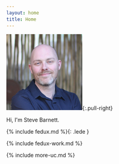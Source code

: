 ```yaml
---
layout: home
title: Home
---
```


![](/img/SteveBarnett.jpg){:.pull-right}

Hi, I'm Steve Barnett.

{% include fedux.md %}{: .lede }

{% include fedux-work.md %}

{% include more-uc.md %}
